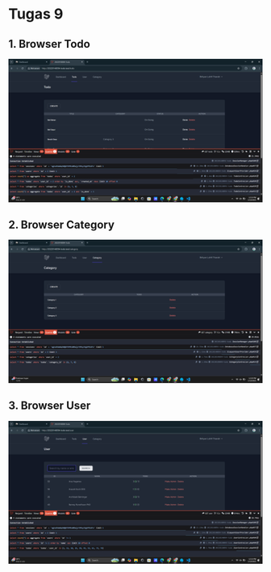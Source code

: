 # Tugas 9

## 1. Browser Todo

![alt text](screenshot/tugas9/Screenshotbrowsertodo.png)

## 2. Browser Category

![alt text](screenshot/tugas9/Screenshotbrowsercategory.png)

## 3. Browser User

![alt text](screenshot/tugas9/Screenshotbrowseruser.png)

